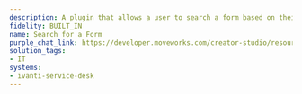 ```yaml
---
description: A plugin that allows a user to search a form based on their query.
fidelity: BUILT_IN
name: Search for a Form
purple_chat_link: https://developer.moveworks.com/creator-studio/resources/plugin?id=jira-search-form
solution_tags:
- IT
systems:
- ivanti-service-desk
---
```

